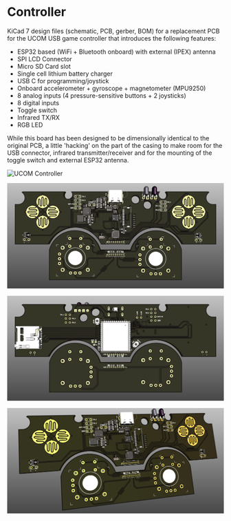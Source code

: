# Controller

KiCad 7 design files (schematic, PCB, gerber, BOM) for a replacement PCB for the UCOM USB game controller that introduces the following features:
- ESP32 based (WiFi + Bluetooth onboard) with external (IPEX) antenna
- SPI LCD Connector
- Micro SD Card slot 
- Single cell lithium battery charger
- USB C for programming/joystick
- Onboard accelerometer + gyroscope + magnetometer (MPU9250)
- 8 analog inputs (4 pressure-sensitive buttons + 2 joysticks)
- 8 digital inputs
- Toggle switch
- Infrared TX/RX 
- RGB LED

While this board has been designed to be dimensionally identical to the original PCB, a little 'hacking' on the part of the casing to make room for the USB connector, infrared transmitter/receiver and for the mounting of the toggle switch and external ESP32 antenna.

![UCOM Controller](https://github.com/sudo-junkie/Controller/raw/master/IMAGES/Controller8.png)

![Controller Top](https://github.com/sudo-junkie/Controller/raw/master/IMAGES/Controller2.png)

![Controller Bottom](https://github.com/sudo-junkie/Controller/raw/master/IMAGES/Controller3.png)

![Controller Isometric](https://github.com/sudo-junkie/Controller/raw/master/IMAGES/Controller6.png)
